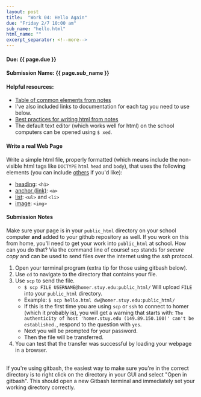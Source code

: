 ```yaml
---
layout: post
title:  "Work 04: Hello Again"
due: "Friday 2/7 10:00 am"
sub_name: "hello.html"
html_name: ""
excerpt_separator: <!--more-->
---
```


#### Due: {{ page.due }}
#### Submission Name: {{ page.sub_name }}


#### Helpful resources:
- [Table of common elements from notes](https://www.stuycs.org/dwlessons/fcs/selector_view.html?slides=04_html.md#29)
- I've also included links to documentation for each tag you need to use below.
- [Best practices for writing html from notes](https://www.stuycs.org/dwlessons/fcs/selector_view.html?slides=04_html.md#30)
- The default text editor (which works well for html) on the school computers can be opened using `$ xed`.


#### Write a real Web Page
Write a simple html file, properly formatted (which means include the non-visible html tags like `DOCTYPE` `html`  `head` and `body`), that uses the following elements (you can include [others](https://developer.mozilla.org/en-US/docs/Web/HTML/Element) if you'd like):
 * [heading](https://developer.mozilla.org/en-US/docs/Web/HTML/Element/Heading_Elements): `<h1>`
 * [anchor (link)](https://developer.mozilla.org/en-US/docs/Web/HTML/Element/a): `<a>`
 * [list](https://developer.mozilla.org/en-US/docs/Web/HTML/Element/ul): `<ul>` and `<li>`
 * [image](https://developer.mozilla.org/en-US/docs/Web/HTML/Element/img): `<img>`

#### Submission Notes
Make sure your page is in your `public_html` directory on your school computer __and__ added to your github repository as well. If you work on this from home, you'll need to get your work into `public_html` at school. How can you do that? Via the command line of course! `scp` stands for _secure copy_ and can be used to send files over the internet using the _ssh_ protocol.
1. Open your terminal program (extra tip for those using gitbash below).
2. Use `cd` to navigate to the directory that contains your file.
3. Use `scp` to send the file.
   - `$ scp FILE USERNAME@homer.stuy.edu:public_html/` Will upload `FILE` into your `public_html` directory.
   - Example: `$ scp hello.html dw@homer.stuy.edu:public_html/`
   - If this is the first time you are using `scp` or `ssh` to connect to homer (which it probably is), you will get a warning that starts with: `The authenticity of host 'homer.stuy.edu (149.89.150.100)' can't be established.`, respond to the question with `yes`.
   - Next you will be prompted for your password.
   - Then the file will be transferred.
4. You can test that the transfer was successful by loading your webpage in a browser.
<br>
If you're using gitbash, the easiest way to make sure you're in the correct directory is to right click on the directory in your GUI and select "Open in gitbash". This should open a new Gitbash terminal and immediately set your working directory correctly.
